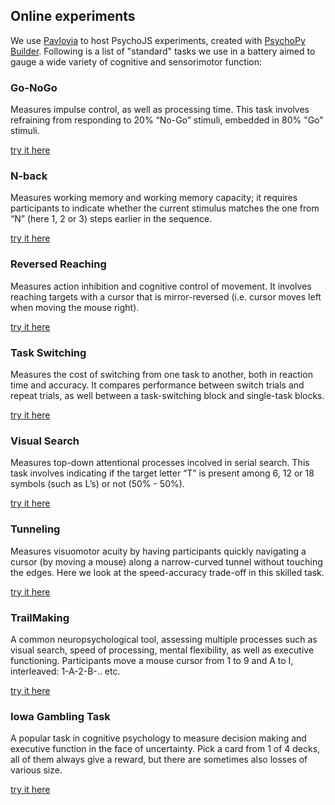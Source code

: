 ## Online experiments

We use [Pavlovia](https://pavlovia.org) to host PsychoJS experiments, created with [PsychoPy Builder](https://www.psychopy.org/). Following is a list of "standard" tasks we use in a battery aimed to gauge a wide variety of cognitive and sensorimotor function:

### Go-NoGo
Measures impulse control, as well as processing time. This task involves refraining from responding to 20% “No-Go” stimuli, embedded in 80% "Go" stimuli.

[try it here](https://run.pavlovia.org/covid/gonogo/html?participant=demo&group=demo&touchscreen=0&return_url=https://thartbm.github.io/SMCL-online/)

### N-back
Measures working memory and working memory capacity; it requires participants to indicate whether the current stimulus matches the one from “N” (here 1, 2 or 3) steps earlier in the sequence.

[try it here](https://run.pavlovia.org/covid/nback?participant=demo&group=demo&touchscreen=0&return_url=https://thartbm.github.io/SMCL-online/)

### Reversed Reaching
Measures action inhibition and cognitive control of movement. It involves reaching targets with a cursor that is mirror-reversed (i.e. cursor moves left when moving the mouse right).

[try it here](https://run.pavlovia.org/covid/reverse/?participant=demo&group=demo&return_url=https://thartbm.github.io/SMCL-online/&touchscreen=0)

### Task Switching
Measures the cost of switching from one task to another, both in reaction time and accuracy. It compares performance between switch trials and repeat trials, as well between a task-switching block and single-task blocks.

[try it here](https://run.pavlovia.org/smcl_test/taskswitching?participant=demo&group=demo&return_url=https://thartbm.github.io/SMCL-online/&touchscreen=0)

### Visual Search
Measures top-down attentional processes incolved in serial search. This task involves indicating if the target letter “T” is present among 6, 12 or 18 symbols (such as L’s) or not (50% - 50%).

[try it here](https://run.pavlovia.org/covid/visualsearch/html?participant=demo&group=demo&return_url=https://thartbm.github.io/SMCL-online/&touchscreen=0)

### Tunneling
Measures visuomotor acuity by having participants quickly navigating a cursor (by moving a mouse) along a narrow-curved tunnel without touching the edges. Here we look at the speed-accuracy trade-off in this skilled task.

[try it here](https://run.pavlovia.org/smcl/tunneling/html?participant=demo&group=demo)

### TrailMaking
A common neuropsychological tool, assessing multiple processes such as visual search, speed of processing, mental flexibility, as well as executive functioning. Participants move a mouse cursor from 1 to 9 and A to I, interleaved: 1-A-2-B-.. etc.

[try it here](https://run.pavlovia.org/smcl/trailmaking/html?participant=demo&group=demo)

### Iowa Gambling Task

A popular task in cognitive psychology to measure decision making and executive function in the face of uncertainty. Pick a card from 1 of 4 decks, all of them always give a reward, but there are sometimes also losses of various size.

[try it here](https://run.pavlovia.org/smcl/iowacards?participant=demo&group=demo&survey-url=none&touchscreen=0)
